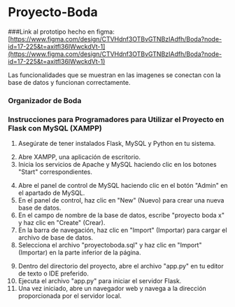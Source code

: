 # Proyecto-Boda

###Link al prototipo hecho en figma: [https://www.figma.com/design/CTVHdnf3OTBvGTNBzIAdfh/Boda?node-id=17-225&t=axitfl36IWwckdVt-1](https://www.figma.com/design/CTVHdnf3OTBvGTNBzIAdfh/Boda?node-id=17-225&t=axitfl36IWwckdVt-1)

Las funcionalidades que se muestran en las imagenes se conectan con la base de datos y funcionan correctamente.

### Organizador de Boda 

<!-- Instrucciones para Programadores para Utilizar el Proyecto en Flask con MySQL (XAMPP) -->
###  Instrucciones para Programadores para Utilizar el Proyecto en Flask con MySQL (XAMPP)
<!-- Preparación del Entorno: -->
1. Asegúrate de tener instalados Flask, MySQL y Python en tu sistema.

<!-- Configuración de XAMPP: -->
2. Abre XAMPP, una aplicación de escritorio.
3. Inicia los servicios de Apache y MySQL haciendo clic en los botones "Start" correspondientes.

<!-- Configuración de la Base de Datos: -->
4. Abre el panel de control de MySQL haciendo clic en el botón "Admin" en el apartado de MySQL.
5. En el panel de control, haz clic en "New" (Nuevo) para crear una nueva base de datos.
6. En el campo de nombre de la base de datos, escribe "proyecto boda x" y haz clic en "Create" (Crear).
7. En la barra de navegación, haz clic en "Import" (Importar) para cargar el archivo de base de datos.
8. Selecciona el archivo "proyectoboda.sql" y haz clic en "Import" (Importar) en la parte inferior de la página.

<!-- Ejecución del Proyecto: -->
9. Dentro del directorio del proyecto, abre el archivo "app.py" en tu editor de texto o IDE preferido.
10. Ejecuta el archivo "app.py" para iniciar el servidor Flask.
11. Una vez iniciado, abre un navegador web y navega a la dirección proporcionada por el servidor local.

<!-- ¡Listo para Programar! -->
